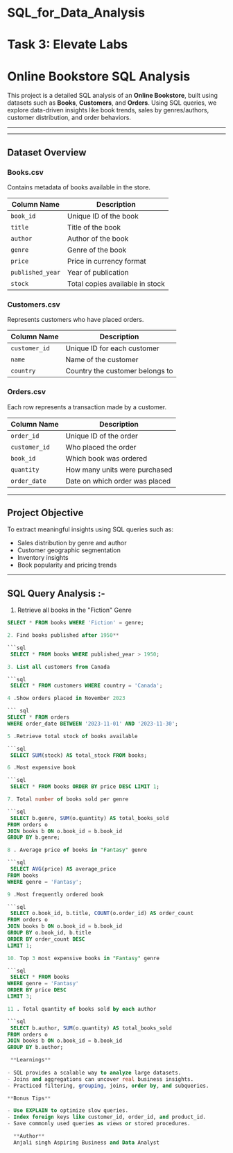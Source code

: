# SQL_for_Data_Analysis

# Task 3: Elevate Labs

#  Online Bookstore SQL Analysis

This project is a detailed SQL analysis of an **Online Bookstore**, built using datasets such as **Books**, **Customers**, and **Orders**. Using SQL queries, we explore data-driven insights like book trends, sales by genres/authors, customer distribution, and order behaviors.

---

---

##  Dataset Overview

### Books.csv
Contains metadata of books available in the store.

| Column Name      | Description                      |
|------------------|----------------------------------|
| `book_id`        | Unique ID of the book            |
| `title`          | Title of the book                |
| `author`         | Author of the book               |
| `genre`          | Genre of the book                |
| `price`          | Price in currency format         |
| `published_year` | Year of publication              |
| `stock`          | Total copies available in stock  |

### Customers.csv
Represents customers who have placed orders.

| Column Name  | Description                   |
|--------------|-------------------------------|
| `customer_id`| Unique ID for each customer   |
| `name`       | Name of the customer          |
| `country`    | Country the customer belongs to|

### Orders.csv
Each row represents a transaction made by a customer.

| Column Name  | Description                           |
|--------------|---------------------------------------|
| `order_id`   | Unique ID of the order                |
| `customer_id`| Who placed the order                  |
| `book_id`    | Which book was ordered                |
| `quantity`   | How many units were purchased         |
| `order_date` | Date on which order was placed        |

---

## Project Objective

To extract meaningful insights using SQL queries such as:
- Sales distribution by genre and author
- Customer geographic segmentation
- Inventory insights
- Book popularity and pricing trends

---


## SQL Query Analysis :-


1. Retrieve all books in the "Fiction" Genre
``` sql
SELECT * FROM books WHERE 'Fiction' = genre;

2. Find books published after 1950**

```sql
 SELECT * FROM books WHERE published_year > 1950;

3. List all customers from Canada

```sql
 SELECT * FROM customers WHERE country = 'Canada';

4 .Show orders placed in November 2023

``` sql
SELECT * FROM orders 
WHERE order_date BETWEEN '2023-11-01' AND '2023-11-30';

5 .Retrieve total stock of books available

```sql
 SELECT SUM(stock) AS total_stock FROM books;

6 .Most expensive book

```sql
 SELECT * FROM books ORDER BY price DESC LIMIT 1;

7. Total number of books sold per genre

```sql
 SELECT b.genre, SUM(o.quantity) AS total_books_sold 
FROM orders o 
JOIN books b ON o.book_id = b.book_id 
GROUP BY b.genre;

8 . Average price of books in "Fantasy" genre

```sql
 SELECT AVG(price) AS average_price 
FROM books 
WHERE genre = 'Fantasy';

9 .Most frequently ordered book

```sql
 SELECT o.book_id, b.title, COUNT(o.order_id) AS order_count 
FROM orders o 
JOIN books b ON o.book_id = b.book_id 
GROUP BY o.book_id, b.title 
ORDER BY order_count DESC 
LIMIT 1;

10. Top 3 most expensive books in "Fantasy" genre

```sql
 SELECT * FROM books 
WHERE genre = 'Fantasy' 
ORDER BY price DESC 
LIMIT 3;

11 . Total quantity of books sold by each author

```sql
 SELECT b.author, SUM(o.quantity) AS total_books_sold 
FROM orders o 
JOIN books b ON o.book_id = b.book_id 
GROUP BY b.author;

 **Learnings**
 
- SQL provides a scalable way to analyze large datasets.
- Joins and aggregations can uncover real business insights.
- Practiced filtering, grouping, joins, order by, and subqueries.

**Bonus Tips**

- Use EXPLAIN to optimize slow queries.
- Index foreign keys like customer_id, order_id, and product_id.
- Save commonly used queries as views or stored procedures.

  **Author**
  Anjali singh Aspiring Business and Data Analyst





